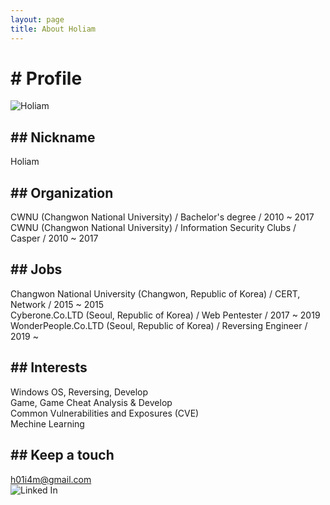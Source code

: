 ```yaml
---
layout: page
title: About Holiam
---
```


# # Profile

![Holiam](http://holi4m.github.io/default_avatar_1.jpg)

## ## Nickname

Holiam

## ## Organization

CWNU (Changwon National University) / Bachelor's degree / 2010 ~ 2017  
CWNU (Changwon National University) / Information Security Clubs / Casper / 2010 ~ 2017

## ## Jobs

Changwon National University (Changwon, Republic of Korea) / CERT, Network / 2015 ~ 2015  
Cyberone.Co.LTD (Seoul, Republic of Korea) / Web Pentester / 2017 ~ 2019  
WonderPeople.Co.LTD (Seoul, Republic of Korea) / Reversing Engineer / 2019 ~  

## ## Interests

Windows OS, Reversing, Develop  
Game, Game Cheat Analysis & Develop  
Common Vulnerabilities and Exposures (CVE)  
Mechine Learning  

## ## Keep a touch

h01i4m@gmail.com  
![Linked In](https://www.linkedin.com/in/hongki-cho-1022b1174/)

